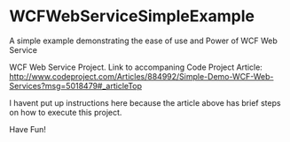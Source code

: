 # WCFWebServiceSimpleExample
A simple example demonstrating the ease of use and Power of WCF Web Service

WCF Web Service Project.
Link to accompaning Code Project Article:
http://www.codeproject.com/Articles/884992/Simple-Demo-WCF-Web-Services?msg=5018479#_articleTop

I havent put up instructions here because the article above has brief steps on how to execute this project.

Have Fun!
